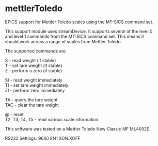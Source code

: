 # mettlerToledo
EPICS support for Mettler Toledo scales using the MT-SICS command set.

This support module uses streamDevice. It supports several of the level 0 and level 1 commands from the MT-SICS command set. This means it should work across a range of scales from Mettler Toledo. 

The supported commands are:

S - read weight (if stable)  
T - set tare weight (if stable)  
Z - perform a zero (if stable)  

SI - read weight immediately  
TI - set tare weight immediately  
ZI - perform zero immediately  

TA - query the tare weight  
TAC - clear the tare weight  

@ - reset  
T2, T3, T4, T5 - read various scale information

This software was tested on a Mettler Toledo New Classic MF ML4002E. 

RS232 Settings: 9600 8N1 XON.XOFF

